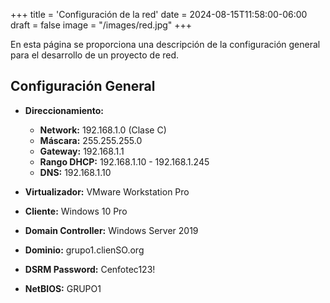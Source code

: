 +++
title = 'Configuración de la red'
date = 2024-08-15T11:58:00-06:00
draft = false
image = "/images/red.jpg"
+++

En esta página se proporciona una descripción de la configuración general para el desarrollo de un proyecto de red. 

## Configuración General

- **Direccionamiento:**
  - **Network:** 192.168.1.0 (Clase C)
  - **Máscara:** 255.255.255.0
  - **Gateway:** 192.168.1.1
  - **Rango DHCP:** 192.168.1.10 - 192.168.1.245
  - **DNS:** 192.168.1.10

- **Virtualizador:** VMware Workstation Pro
- **Cliente:** Windows 10 Pro
- **Domain Controller:** Windows Server 2019
- **Dominio:** grupo1.clienSO.org
- **DSRM Password:** Cenfotec123!
- **NetBIOS:** GRUPO1
